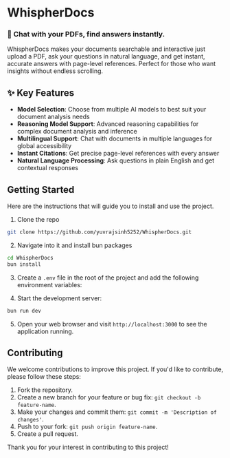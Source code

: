 # WhispherDocs

### 📝 Chat with your PDFs, find answers instantly.

WhispherDocs makes your documents searchable and interactive just upload a PDF, ask your questions in natural language, and get instant, accurate answers with page-level references. Perfect for those who want insights without endless scrolling.

## ✨ Key Features

- **Model Selection**: Choose from multiple AI models to best suit your document analysis needs
- **Reasoning Model Support**: Advanced reasoning capabilities for complex document analysis and inference
- **Multilingual Support**: Chat with documents in multiple languages for global accessibility
- **Instant Citations**: Get precise page-level references with every answer
- **Natural Language Processing**: Ask questions in plain English and get contextual responses

## Getting Started

Here are the instructions that will guide you to install and use the project.

1. Clone the repo

```sh
git clone https://github.com/yuvrajsinh5252/WhispherDocs.git
```

2. Navigate into it and install bun packages

```sh
cd WhispherDocs
bun install
```

3. Create a `.env` file in the root of the project and add the following environment variables:

4. Start the development server:

```sh
bun run dev
```

5. Open your web browser and visit `http://localhost:3000` to see the application running.

## Contributing

We welcome contributions to improve this project. If you'd like to contribute, please follow these steps:

1. Fork the repository.
2. Create a new branch for your feature or bug fix: `git checkout -b feature-name`.
3. Make your changes and commit them: `git commit -m 'Description of changes'`.
4. Push to your fork: `git push origin feature-name`.
5. Create a pull request.

Thank you for your interest in contributing to this project!

